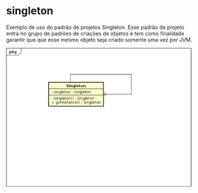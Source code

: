 # singleton
Exemplo de uso do padrão de projetos Singleton. Esse padrão de projeto entra no grupo de padrões de criações de objetos e tem como finalidade garantir que que esse mesmo objeto seja criado somente uma vez por JVM.

![Alt text](/Singleton_diagrama_classe.png?raw=true "Diagrama de classe do padrao de projeto criado")
